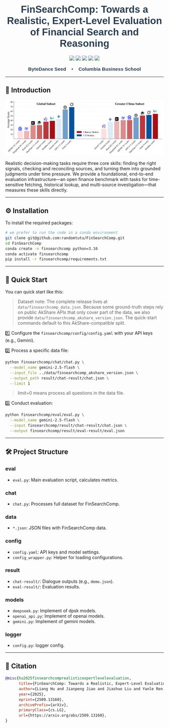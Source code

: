 <div align="center">
<h1 style="font-family: 'Century Gothic', Arial, sans-serif; font-size: 2.2em; font-weight: bold; color: #2c3e50; margin: 20px 0;">
FinSearchComp: Towards a Realistic, Expert-Level Evaluation of Financial Search and Reasoning
</h1>
<p align="center">
  <a href="https://github.com/randomtutu/FinSearchComp/stargazers">
    <img src="https://img.shields.io/github/stars/randomtutu/FinSearchComp?style=social"></a>
  <a href="https://randomtutu.github.io/FinSearchComp/">
    <img src="https://img.shields.io/badge/FinSearchComp-Project%20Page-green"></a>
  <a href="https://arxiv.org/abs/2509.13160">
    <img src="https://img.shields.io/badge/FinSearchComp-Arxiv-yellow"></a>
  <a href="https://huggingface.co/datasets/ByteSeedXpert/FinSearchComp">
    <img src="https://img.shields.io/badge/🤗%20Hugging%20Face-Dataset-orange"></a>
  <a href="LICENSE">
    <img src="https://img.shields.io/badge/License-CC--BY--4.0-blue"></a>
</p>
</div>

<div align="center" style="margin: 15px 0;">
<p style="font-family: 'Century Gothic', Arial, sans-serif; font-size: 1.1em; font-weight: bold; color: #34495e; margin: 0;">
<span style="color: #2c3e50;">ByteDance Seed</span>&nbsp;&nbsp;&nbsp;&nbsp;•&nbsp;&nbsp;&nbsp;&nbsp;<span style="color: #2c3e50;">Columbia Business School</span>
</p>
</div>

---

## 🔔 Introduction

<p align="center">
  <img src="docs/assets/performance.png" alt="FinSearchComp Performance" style="width: 800px;"> 
</p>

Realistic decision-making tasks require three core skills: finding the right signals, checking and reconciling sources, and turning them into grounded judgments under time pressure. We provide a foundational, end-to-end evaluation infrastructure—an open finance benchmark with tasks for time-sensitive fetching, historical lookup, and multi-source investigation—that measures these skills directly.

---

## ⚙️ Installation

To install the required packages:

```bash
# we prefer to run the code in a conda environment
git clone git@github.com:randomtutu/FinSearchComp.git
cd FinSearchComp
conda create -n finsearchcomp python=3.10
conda activate finsearchcomp
pip install -r finsearchcomp/requirements.txt
```

---

## 🚀 Quick Start

You can quick start like this:

> Dataset note: The complete release lives at `data/finsearchcomp_data.json`. Because some ground-truth steps rely on public AkShare APIs that only cover part of the data, we also provide `data/finsearchcomp_akshare_version.json`. The quick-start commands default to this AkShare-compatible split.

1️⃣ Configure the `finsearchcomp/config/config.yaml` with your API keys (e.g., Gemini).

2️⃣ Process a specific data file:

```bash
python finsearchcomp/chat/chat.py \
  --model_name gemini-2.5-flash \
  --input_file ../data/finsearchcomp_akshare_version.json \
  --output_path result/chat-result/chat.json \
  --limit 1
```
> limit=0 means process all questions in the data file.

3️⃣ Conduct evaluation:

```bash
python finsearchcomp/eval/eval.py \
  --model_name gemini-2.5-flash \
  --input finsearchcomp/result/chat-result/chat.json \
  --output finsearchcomp/result/eval-result/eval.json
```

---

## 🛠️ Project Structure

### eval

* `eval.py`: Main evaluation script, calculates metrics.

### chat

* `chat.py`: Processes full dataset for FinSearchComp.  

### data

* `*.json`: JSON files with FinSearchComp data.

### config

* `config.yaml`: API keys and model settings.
* `config_wrapper.py`: Helper for loading configurations.

### result

* `chat-result/`: Dialogue outputs (e.g., `demo.json`).
* `eval-result/`: Evaluation results.

### models

* `deepseek.py`: Implement of dpsk models.
* `openai_api.py`: Implement of openai models.
* `gemini.py`: Implement of gemini models.

### logger
* `config.py`: logger config.
---

## 📄 Citation

```bibtex
@misc{hu2025finsearchcomprealisticexpertlevelevaluation,
      title={FinSearchComp: Towards a Realistic, Expert-Level Evaluation of Financial Search and Reasoning}, 
      author={Liang Hu and Jianpeng Jiao and Jiashuo Liu and Yanle Ren and Zhoufutu Wen and Kaiyuan Zhang and Xuanliang Zhang and Xiang Gao and Tianci He and Fei Hu and Yali Liao and Zaiyuan Wang and Chenghao Yang and Qianyu Yang and Mingren Yin and Zhiyuan Zeng and Ge Zhang and Xinyi Zhang and Xiying Zhao and Zhenwei Zhu and Hongseok Namkoong and Wenhao Huang and Yuwen Tang},
      year={2025},
      eprint={2509.13160},
      archivePrefix={arXiv},
      primaryClass={cs.LG},
      url={https://arxiv.org/abs/2509.13160}, 
}
```
